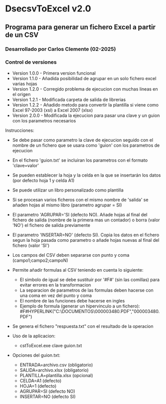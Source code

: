 # DsecsvToExcel v2.0
## Programa para generar un fichero Excel a partir de un CSV

### Desarrollado por Carlos Clemente (02-2025)

### Control de versiones
- Version 1.0.0 - Primera version funcional
- Version 1.1.0 - Añadida posibilidad de agrupar en un solo fichero excel varias hojas
- Version 1.2.0 - Corregido problema de ejecucion con muchas lineas en el origen
- Version 1.2.1 - Modificada carpeta de salida de librerias
- Version 1.2.2 - Añadido metodo para convertir la plantilla si viene como Excel 97-2003 (xsl) a Excel 2007 (xlsx)
- Version 2.0.0 - Modificada la ejecucion para pasar una clave y un guion con los parametros necesarios

Instrucciones:
- Se debe pasar como parametro la clave de ejecucion seguido con el nombre de un fichero que se usara como 'guion' con los parametros de ejecucion
- En el fichero 'guion.txt' se incluiran los parametros con el formato 'clave=valor'
- Se pueden establecer la hoja y la celda en la que se insertarán los datos (por defecto hoja 1 y celda A1)
- Se puede utilizar un libro personalizado como plantilla
- Si se procesan varios ficheros con el mismo nombre de 'salida' se añaden hojas al mismo libro (parametro agrupar = SI)
- El parametro 'AGRUPAR='SI (defecto NO). Añade hojas al final del fichero de salida (nombre de la primera mas un contador) o borra (valor 'NO') el fichero de salida previamente
- El parametro 'INSERTAR=NO' (defecto SI). Copia los datos en el fichero segun la hoja pasada como parametro o añade hojas nuevas al final del fichero (valor 'SI')
- Los campos del CSV deben separarse con punto y coma (campo1;campo2;campoN)
- Permite añadir formulas al CSV teniendo en cuenta lo siguiente:
	* El simbolo de igual se debe sustituir por '#F#' (sin las comillas) para evitar errores en la transformacion
	* La separacion de parametros de las formulas deben hacerse con una coma en vez del punto y coma
	* El nombre de las funciones debe hacerse en ingles
	* Ejemplo de formula (generar un hipervinculo a un fichero): 
		#F#HYPERLINK("C:\DOCUMENTOS\000003480.PDF","000003480.PDF")
- Se genera el fichero "respuesta.txt" con el resultado de la operacion
	
- Uso de la aplicacion:
	* cstToExcel.exe clave guion.txt
- Opciones del guion.txt:
	* ENTRADA=archivo.csv (obligatorio)
	* SALIDA=archivo.xlsx (obligatorio)
	* PLANTILLA=plantilla.xlsx (opcional)
	* CELDA=A1 (defecto)
	* HOJA=1 (defecto)
	* AGRUPAR=SI (defecto NO)
	* INSERTAR=NO (defecto SI)
	

